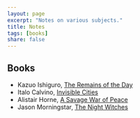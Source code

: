 ```yaml
---
layout: page
excerpt: "Notes on various subjects."
title: Notes
tags: [books]
share: false
---
```


## Books

*   Kazuo Ishiguro, [The Remains of the Day](/notes/books/remains/)
*   Italo Calvino, [Invisible Cities](/notes/books/invisible_cities/)
*   Alistair Horne, [A Savage War of Peace](/notes/books/savage_war_of_peace/)
*   Jason Morningstar, [The Night Witches](/notes/books/night_witches)

